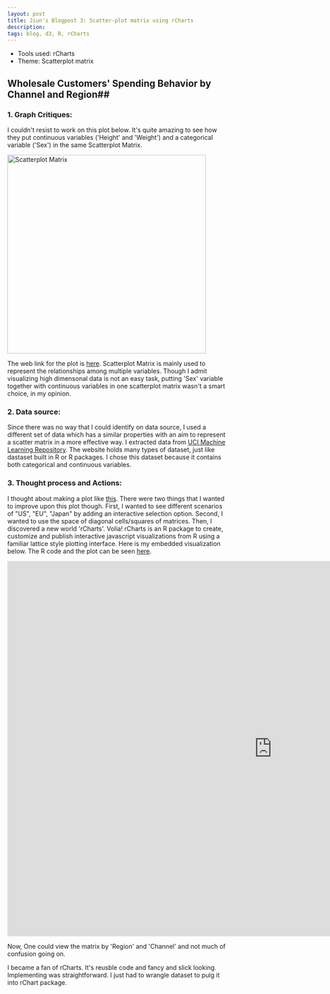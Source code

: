 ```yaml
---
layout: post
title: Jiun's Blogpost 3: Scatter-plot matrix using rCharts
description:
tags: blog, d3, R, rCharts
---
```


* Tools used: rCharts
* Theme: Scatterplot matrix

## Wholesale Customers' Spending Behavior by Channel and Region##

### 1. Graph Critiques: ###

I couldn't resist to work on this plot below. It's quite amazing to see how they put continuous variables ('Height' and 'Weight') and a categorical variable ('Sex') in the same Scatterplot Matrix. 

<a href="http://www.jmp.com/support/help/images/students.gif"><img src="http://www.jmp.com/support/help/images/students.gif" alt="Scatterplot Matrix" width="450" height="450"></a>

The web link for the plot is [here](http://www.jmp.com/support/help/Example_of_a_Scatterplot_Matrix). Scatterplot Matrix is mainly used to represent the relationships among multiple variables. Though I admit visualizing high dimensonal data is not an easy task, putting 'Sex' variable together with continuous variables in one scatterplot matrix wasn't a smart choice, in my opinion. 

### 2. Data source: ###

Since there was no way that I could identify on data source, I used a different set of data which has a similar properties with an aim to represent a scatter matrix in a more effective way. I extracted data from [UCI Machine Learning Repository](http://archive.ics.uci.edu/ml/datasets/Wholesale+customers). The website holds many types of dataset, just like dastaset built in R or R packages. I chose this dataset because it contains both categorical and continuous variables.  

### 3. Thought process and Actions: ###

I thought about making a plot like [this](http://hci.stanford.edu/jheer/files/zoo/ex/stats/splom.html). There were two things that I wanted to improve upon this plot though. First, I wanted to see different scenarios of "US", "EU", "Japan" by adding an interactive selection option. Second, I wanted to use the space of diagonal cells/squares of matrices. Then, I discovered a new world 'rCharts'. Volia! rCharts is an R package to create, customize and publish interactive javascript visualizations from R using a familiar lattice style plotting interface. Here is my embedded visualization below. The R code and the plot can be seen [here](http://bl.ocks.org/jiun0201/6c1cfef66c61c7bd8952). 

<div align="left"><iframe src="http://bl.ocks.org/jiun0201/6c1cfef66c61c7bd8952/" allowfullscreen="allowfullscreen" frameborder="0" width="1200" height="850"></iframe></div>

Now, One could view the matrix by 'Region' and 'Channel' and not much of confusion going on.  

I became a fan of rCharts. It's reusble code and fancy and slick looking. Implementing was straightforward. I just had to wrangle dataset to pulg it into rChart package. 



